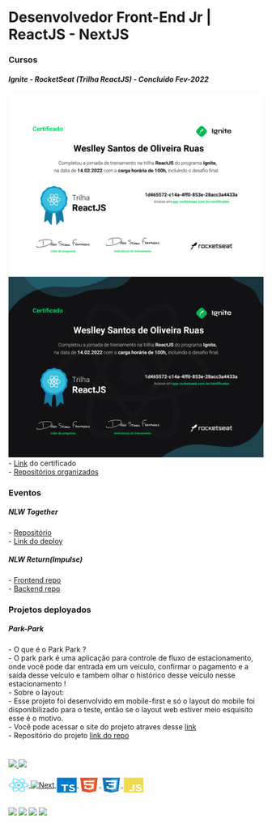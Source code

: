 # Desenvolvedor Front-End Jr | ReactJS - NextJS

  <div>
        <div>
                <h3>Cursos</h3>
            <div>
                <div>
                    <h5>Ignite - RocketSeat (Trilha ReactJS) - Concluido Fev-2022</h5>
                    <div align="center">
                        <img src="https://github.com/WeslleySOR/WeslleySOR/blob/main/certified/light.png?raw=true#gh-light-mode-only">
                        <img src="https://github.com/WeslleySOR/WeslleySOR/blob/main/certified/dark.png?raw=true#gh-dark-mode-only">
                    </div>
                    <span> - <a target="_blank" href="https://app.rocketseat.com.br/certificates/1d465572-c14a-4ff0-853e-28acc3a4433a">Link</a> do certificado</span>
                    <br/>
                    <span> - <a target="_blank" href="https://github.com/WeslleySOR/WeslleySOR/blob/main/all-markdowns/courses/ignite/react-js/repositories.md">Repositórios organizados</a></span>
                </div>
            </div>
        </div>    
        <div>
            <div>
                <h3>Eventos</h3>
            </div>
            <div>
                <div>
                    <h5>NLW Together</h5>
                    <span> - <a target="_blank" href="https://github.com/WeslleySOR/NLWTogether-letmeask">Repositório</a></span>
                    <br/>
                    <span> - <a target="_blank" href="https://letmeask-12555.web.app/">Link do deploy</a></span>
                </div>
                <div>
                    <h5>NLW Return(Impulse)</h5>
                    <span> - <a target="_blank" href="https://github.com/WeslleySOR/nlw-return-mission-impulse">Frontend repo</a></span>
                    <br/>
                    <span> - <a target="_blank" href="https://github.com/WeslleySOR/nlw-return-mission-impulse-back-end">Backend repo</a></span>
                </div>
            </div>
        </div>
        <div>
            <div>
                <h3>Projetos deployados</h3>
            </div>
            <div>
                <div>
                    <h5>Park-Park</h5>
                    <span> - O que é o Park Park ?</span>
                    <br/>
                    <span> - O park park é uma aplicação para controle de fluxo de estacionamento, onde você pode dar entrada em um veículo, confirmar o pagamento e a saída desse veículo e tambem olhar o histórico desse veículo nesse estacionamento !</span>
                    <br/>
                    <span> - Sobre o layout:</span>
                    <br/>
                    <span> - Esse projeto foi desenvolvido em mobile-first e só o layout do mobile foi disponibilizado para o teste, então se o layout web estiver meio esquisito esse é o motivo.</span>
                    <br/>
                    <span> - Você pode acessar o site do projeto atraves desse <a href="https://front-end-challenge-weslleysor.vercel.app/">link</a></span>
                    <br/>
                    <span> - Repositório do projeto <a href="https://github.com/WeslleySOR/front-end-challenge">link do repo</a></span>
                </div>
            </div>
        </div>
    </div>

#

<div>
  <a href="https://github.com/WeslleySOR">
  <img height="180em" src="https://github-readme-stats.vercel.app/api?username=WeslleySOR&show_icons=true&theme=dark&include_all_commits=true&count_private=true"/>
  <img height="180em" src="https://github-readme-stats.vercel.app/api/top-langs/?username=WeslleySOR&layout=compact&langs_count=7&theme=dark"/>
</div>
<div style="display: inline_block"><br>
  <img align="center" alt="React" height="30" width="40" src="https://raw.githubusercontent.com/devicons/devicon/master/icons/react/react-original.svg">
  <img align="center" alt="Next" height="30" width="40" src="https://cdn.jsdelivr.net/gh/devicons/devicon/icons/nextjs/nextjs-original.svg" />
  <img align="center" alt="Ts" height="30" width="40" src="https://raw.githubusercontent.com/devicons/devicon/master/icons/typescript/typescript-plain.svg">
  <img align="center" alt="HTML" height="30" width="40" src="https://raw.githubusercontent.com/devicons/devicon/master/icons/html5/html5-original.svg">
  <img align="center" alt="CSS" height="30" width="40" src="https://raw.githubusercontent.com/devicons/devicon/master/icons/css3/css3-original.svg">
  <img align="center" alt="Js" height="30" width="40" src="https://raw.githubusercontent.com/devicons/devicon/master/icons/javascript/javascript-plain.svg">
</div>
  
##
 
<div> 
  <a href="https://www.facebook.com/weslley.sor/" target="_blank"><img src="https://img.shields.io/badge/Facebook-1877F2?style=for-the-badge&logo=facebook&logoColor=white" target="_blank"></a>  
  <a href = "mailto:weslleywruas@gmail.com"><img src="https://img.shields.io/badge/-Gmail-%23333?style=for-the-badge&logo=gmail&logoColor=white" target="_blank"></a>  
  <a href="https://www.linkedin.com/in/weslleyruas/" target="_blank"><img src="https://img.shields.io/badge/-LinkedIn-%230077B5?style=for-the-badge&logo=linkedin&logoColor=white" target="_blank"></a>
  <a href="https://wa.me/5524998547770" target="_blank"><img src="https://img.shields.io/badge/WhatsApp-25D366?style=for-the-badge&logo=whatsapp&logoColor=white" target="_blank"></a> 
</div>
